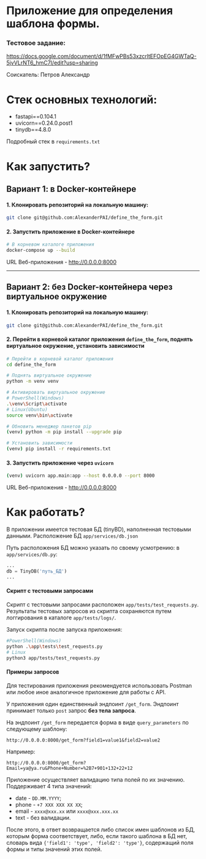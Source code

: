 # Приложение для определения шаблона формы.

### Тестовое задание:

https://docs.google.com/document/d/1fMFwPBs53xzcrltEFOpEG4GWTaQ-5jvVLrNT6_hmC7I/edit?usp=sharing

Соискатель: Петров Александр

# Стек основных технологий:
- fastapi==0.104.1
- uvicorn==0.24.0.post1
- tinydb==4.8.0

Подробный стек в `requirements.txt`

# Как запустить?

## Вариант 1: в Docker-контейнере

#### 1. Клонировать репозиторий на локальную машину:
```bash
git clone git@github.com:AlexanderPAI/define_the_form.git
```

#### 2. Запустить приложение в Docker-контейнере

```bash
# В корневом каталоге приложения
docker-compose up --build
```
URL Веб-приложения - http://0.0.0.0:8000
___
## Вариант 2: без Docker-контейнера через виртуальное окружение

#### 1. Клонировать репозиторий на локальную машину:
```bash
git clone git@github.com:AlexanderPAI/define_the_form.git
```

#### 2. Перейти в корневой каталог приложения `define_the_form`, поднять виртуальное окружение, установить зависимости
```bash
# Перейти в корневой каталог приложения
cd define_the_form

# Поднять виртуальное окружение
python -m venv venv

# Активировать виртуальное окружение
# PowerShell(Windows)
.\venv\Script\activate
# Linux(Ubuntu)
source venv\bin\activate

# Обновить менеджер пакетов pip
(venv) python -m pip install --upgrade pip

# Установить зависимости
(venv) pip install -r requirements.txt
```

#### 3. Запустить приложение через `uvicorn`
```bash 
(venv) uvicorn app.main:app --host 0.0.0.0 --port 8000
```

URL Веб-приложения - http://0.0.0.0:8000

# Как работать?

В приложении имеется тестовая БД (tinyBD), наполненная тестовыми данными.
Расположение БД `app/services/db.json`

Путь расположения БД можно указать по своему усмотрению: в `app/services/db.py`:
```python
...
db = TinyDB('путь_БД')
...
```

#### Скрипт с тестовыми запросами

Скрипт с тестовыми запросами расположен `app/tests/test_requests.py`.
Результаты тестовых запросов из скрипта сохраняются путем логгирования в каталоге `app/tests/logs/`.

Запуск скрипта после запуска приложения:
```bash
#PowerShell(Windows)
python .\app\tests\test_requests.py
# Linux
python3 app/tests/test_requests.py
```

#### Примеры запросов
Для тестирования приложения рекомендуется использовать Postman или любое иное аналогичное приложение для работы с API. 

У приложения один единственный эндпоинт `/get_form`. Эндпоинт принимает только `post` запрос **без тела запроса**.

На эндпоинт `/get_form` передается форма в виде `query_parameters` по следующему шаблону:
```
http://0.0.0.0:8000/get_form?field1=value1&field2=value2
```

Например:

```
http://0.0.0.0:8000/get_form?Email=ya@ya.ru&Phone+Number=%2B7+901+132+22+12
```

Приложение осуществляет валидацию типа полей по их значению.
Поддерживает 4 типа значений:
- date - `DD.MM.YYYY`;
- phone - `+7 XXX XXX XX XX`;
- email - `xxxx@xxx.xx` или `xxxx@xxx.xxx.xx`
- text - без валидации.

После этого, в ответ возвращается либо список имен шаблонов из БД, которым форма соответствует, либо, если такого шаблона в БД нет, словарь вида `{'field1': 'type', 'field2': 'type'}`, содержащий поля формы и типы значений этих полей. 
